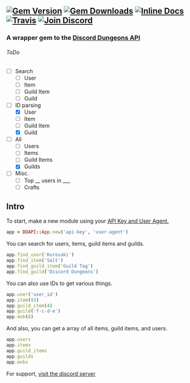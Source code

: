 [![Gem Version](https://img.shields.io/gem/v/dd-api.svg)]()
[![Gem Downloads](https://img.shields.io/gem/dt/dd-api.svg)]()
[![Inline Docs](http://inch-ci.org/github/DiscordDungeons/api.svg?branch=ruby)]() 
[![Travis](https://img.shields.io/travis/DiscordDungeons/api-rb/master.svg)]()
[![Join Discord](https://img.shields.io/badge/discord-join-7289DA.svg)](http://discord.discorddungeons.me)
-----
### A wrapper gem to the [Discord Dungeons API](http://api.discorddungeons.me/docs/)

###### ToDo
 - [ ] Search
   - [ ] User
   - [ ] Item
   - [ ] Guild Item
   - [ ] Guild
 - [ ] ID parsing
   - [x] User
   - [ ] Item
   - [ ] Guild Item
   - [x] Guild
 - [ ] All
   - [ ] Users
   - [ ] Items
   - [ ] Guild Items
   - [x] Guilds
 - [ ] Misc.
   - [ ] Top __ users in ___
   - [ ] Crafts

## Intro
To start, make a new module using your [API Key and User Agent.](http://api.discorddungeons.me/developers)
```ruby
app = DDAPI::App.new('api-key', 'user-agent')
```
You can search for users, items, guild items and guilds.

```ruby
app.find_user('Kurosaki')
app.find_item('Salt')
app.find_guild_item('Guild Tag')
app.find_guild('Discord Dungeons')
```
You can also use IDs to get various things.
```ruby
app.user('user_id')
app.item(93)
app.guild_item(4)
app.guild('f-c-d-e')
app.mob(8)
```

And also, you can get a array of all items, guild items, and users.
```ruby
app.users
app.items
app.guild_items
app.guilds
app.mobs
```

For support, [visit the discord server](http://discord.discorddungeons.me)
